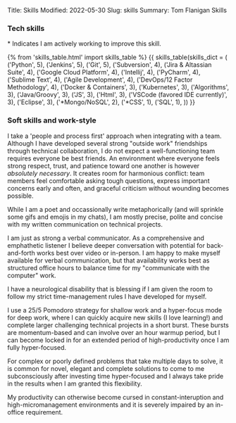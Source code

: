 Title: Skills
Modified: 2022-05-30
Slug: skills
Summary: Tom Flanigan Skills

### Tech skills

\* Indicates I am actively working to improve this skill.

{% from 'skills_table.html' import skills_table %}
{{ skills_table(skills_dict = (
    ('Python', 5),
    ('Jenkins', 5),
    ('Git', 5),
    ('Subversion', 4),
    ('Jira & Altassian Suite', 4),
    ('Google Cloud Platform', 4),
    ('Intellij', 4),
    ('PyCharm', 4),
    ('Sublime Text', 4),
    ('Agile Development', 4),
    ('DevOps/12 Factor Methodology', 4),
    ('Docker & Containers', 3),
    ('Kubernetes', 3),
    ('Algorithms', 3),
    ('Java/Groovy', 3),
    ('JS', 3),
    ('Html', 3),
    ('VSCode (favored IDE currently)', 3),
    ('Eclipse', 3),
    ('*Mongo/NoSQL', 2),
    ('*CSS', 1),
    ('SQL', 1),
    )) }}

### Soft skills and work-style

I take a 'people and process first' approach when integrating with a team.
Although I have developed several strong "outside work" friendships through technical collaboration, I do not expect a well-functioning team requires everyone be best friends.
An environment where everyone feels strong respect, trust, and patience toward one another is however *absolutely necessary*.
It creates room for harmonious conflict: team members feel comfortable asking tough questions, express important concerns early and often, and graceful criticism without wounding becomes possible.  
  
While I am a poet and occassionally write metaphorically (and will sprinkle some gifs and emojis in my chats), I am mostly precise, polite and concise with my written communication on technical projects.  

I am just as strong a verbal communicator.
As a comprehensive and emphathetic listener I believe deeper conversation with potential for back-and-forth works best over video or in-person.
I am happy to make myself available for verbal communication, but that availability works best as structured office hours to balance time for my "communicate with the computer" work.  
  
I have a neurological disability that is blessing if I am given the room to follow my strict time-management rules I have developed for myself.  

I use a 25/5 Pomodoro strategy for shallow work and a hyper-focus mode for deep work, where I can quickly acquire new skills (I love learning!) and complete larger challenging technical projects in a short burst.
These bursts are momentum-based and can involve over an hour warmup period, but I can become locked in for an extended period of high-productivity once I am fully hyper-focused.  

For complex or poorly defined problems that take multiple days to solve, it is common for novel, elegant and complete solutions to come to me subconsciously after investing time hyper-focused and I always take pride in the results when I am granted this flexibility.  

My productivity can otherwise become cursed in constant-interuption and high-micromanagement environments and it is severely impaired by an in-office requirement.